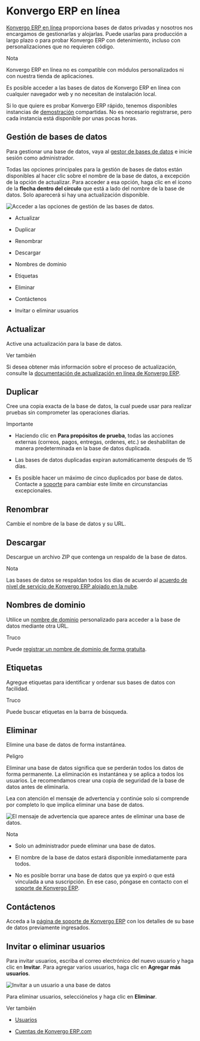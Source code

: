# Konvergo ERP en línea

[Konvergo ERP en línea](https://www.odoo.com/trial) proporciona bases de datos
privadas y nosotros nos encargamos de gestionarlas y alojarlas. Puede usarlas
para producción a largo plazo o para probar Konvergo ERP con detenimiento, incluso con
personalizaciones que no requieren código.

<div class="alert alert-primary">
<p class="alert-title">
Nota</p><p>Konvergo ERP en línea no es compatible con módulos personalizados ni con nuestra tienda de aplicaciones.</p>
</div>

Es posible acceder a las bases de datos de Konvergo ERP en línea con cualquier
navegador web y no necesitan de instalación local.

Si lo que quiere es probar Konvergo ERP rápido, tenemos disponibles instancias de
[demostración](https://demo.odoo.com) compartidas. No es necesario
registrarse, pero cada instancia está disponible por unas pocas horas.

## Gestión de bases de datos

Para gestionar una base de datos, vaya al [gestor de bases de
datos](https://www.odoo.com/my/databases) e inicie sesión como administrador.

Todas las opciones principales para la gestión de bases de datos están
disponibles al hacer clic sobre el nombre de la base de datos, a excepción de
la opción de actualizar. Para acceder a esa opción, haga clic en el ícono de
la **flecha dentro del circulo** que está a lado del nombre de la base de
datos. Solo aparecerá si hay una actualización disponible.

![Acceder a las opciones de gestión de las bases de datos.
](../_images/database-manager.png)

  * Actualizar

  * Duplicar

  * Renombrar

  * Descargar

  * Nombres de dominio

  * Etiquetas

  * Eliminar

  * Contáctenos

  * Invitar o eliminar usuarios

## Actualizar

Active una actualización para la base de datos.

<div class="alert alert-secondary">
<p class="alert-title">
Ver también</p><p>Si desea obtener más información sobre el proceso de actualización, consulte la <a href="upgrade#upgrade-request-test-database"><span class="std std-ref">documentación de actualización en línea de Konvergo ERP</span></a>.</p>
</div>

## Duplicar

Cree una copia exacta de la base de datos, la cual puede usar para realizar
pruebas sin comprometer las operaciones diarias.

<div class="alert alert-warning">
<p class="alert-title">
Importante</p><ul>
<li><p>Haciendo clic en <b>Para propósitos de prueba</b>, todas las acciones externas (correos, pagos, entregas, ordenes, etc.) se deshabilitan de manera predeterminada en la base de datos duplicada.</p></li>
<li><p>Las bases de datos duplicadas expiran automáticamente después de 15 días.</p></li>
<li><p>Es posible hacer un máximo de cinco duplicados por base de datos. Contacte a <a href="https://www.odoo.com/help">soporte</a> para cambiar este límite en circunstancias excepcionales.</p></li>
</ul>
</div>

## Renombrar

Cambie el nombre de la base de datos y su URL.

## Descargar

Descargue un archivo ZIP que contenga un respaldo de la base de datos.

<div class="alert alert-primary">
<p class="alert-title">
Nota</p><p>Las bases de datos se respaldan todos los días de acuerdo al <a href="https://www.odoo.com/cloud-sla">acuerdo de nivel de servicio de Konvergo ERP alojado en la nube</a>.</p>
</div>

## Nombres de dominio

Utilice un [nombre de
dominio](../applications/websites/website/configuration/domain_names)
personalizado para acceder a la base de datos mediante otra URL.

<div class="alert alert-info">
<p class="alert-title">
Truco</p><p>Puede <a href="../applications/websites/website/configuration/domain_names#domain-name-register"><span class="std std-ref">registrar un nombre de dominio de forma gratuita</span></a>.</p>
</div>

## Etiquetas

Agregue etiquetas para identificar y ordenar sus bases de datos con facilidad.

<div class="alert alert-info">
<p class="alert-title">
Truco</p><p>Puede buscar etiquetas en la barra de búsqueda.</p>
</div>

## Eliminar

Elimine una base de datos de forma instantánea.

<div class="alert alert-danger">
<p class="alert-title">
Peligro</p><p>Eliminar una base de datos significa que se perderán todos los datos de forma permanente. La eliminación es instantánea y se aplica a todos los usuarios. Le recomendamos crear una copia de seguridad de la base de datos antes de eliminarla.</p>
</div>

Lea con atención el mensaje de advertencia y continúe solo si comprende por
completo lo que implica eliminar una base de datos.

![El mensaje de advertencia que aparece antes de eliminar una base de
datos.](../_images/delete.png) <div class="alert alert-primary">
<p class="alert-title">
Nota</p><ul>
<li><p>Solo un administrador puede eliminar una base de datos.</p></li>
<li><p>El nombre de la base de datos estará disponible inmediatamente para todos.</p></li>
<li><p>No es posible borrar una base de datos que ya expiró o que está vinculada a una suscripción. En ese caso, póngase en contacto con el <a href="https://www.odoo.com/help">soporte de Konvergo ERP</a>.</p></li>
</ul>
</div>

## Contáctenos

Acceda a la [página de soporte de Konvergo ERP](https://www.odoo.com/help) con los
detalles de su base de datos previamente ingresados.

## Invitar o eliminar usuarios

Para invitar usuarios, escriba el correo electrónico del nuevo usuario y haga
clic en **Invitar**. Para agregar varios usuarios, haga clic en **Agregar más
usuarios**.

![Invitar a un usuario a una base de datos](../_images/invite-users.png)

Para eliminar usuarios, selecciónelos y haga clic en **Eliminar**.

<div class="alert alert-secondary">
<p class="alert-title">
Ver también</p><ul>
<li><p><a href="../applications/general/users">Usuarios</a></p></li>
<li><p><a href="odoo_accounts">Cuentas de Konvergo ERP.com</a></p></li>
</ul>
</div>

